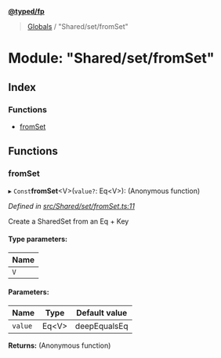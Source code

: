 **[@typed/fp](../README.md)**

> [Globals](../globals.md) / "Shared/set/fromSet"

# Module: "Shared/set/fromSet"

## Index

### Functions

* [fromSet](_shared_set_fromset_.md#fromset)

## Functions

### fromSet

▸ `Const`**fromSet**\<V>(`value?`: Eq\<V>): (Anonymous function)

*Defined in [src/Shared/set/fromSet.ts:11](https://github.com/TylorS/typed-fp/blob/f129829/src/Shared/set/fromSet.ts#L11)*

Create a SharedSet from an Eq + Key

#### Type parameters:

Name |
------ |
`V` |

#### Parameters:

Name | Type | Default value |
------ | ------ | ------ |
`value` | Eq\<V> | deepEqualsEq |

**Returns:** (Anonymous function)
